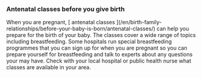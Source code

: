 ###  Antenatal classes before you give birth

When you are pregnant, [ antenatal classes ](/en/birth-family-
relationships/before-your-baby-is-born/antenatal-classes/) can help you
prepare for the birth of your baby. The classes cover a wide range of topics
including breastfeeding. Some hospitals run special breastfeeding programmes
that you can sign up for when you are pregnant so you can prepare yourself for
breastfeeding and talk to experts about any questions your may have. Check
with your local hospital or public health nurse what classes are available in
your area.
